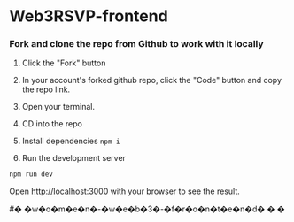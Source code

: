 # Web3RSVP-frontend


### Fork and clone the repo from Github to work with it locally


1. Click the "Fork" button

2. In your account's forked github repo, click the "Code" button and copy the repo link.

3. Open your terminal.

4. CD into the repo 

5. Install dependencies `npm i`

6. Run the development server

```bash
npm run dev
```

Open [http://localhost:3000](http://localhost:3000) with your browser to see the result.

#� �w�o�m�e�n�-�w�e�b�3�-�f�r�o�n�t�e�n�d�
�
�

